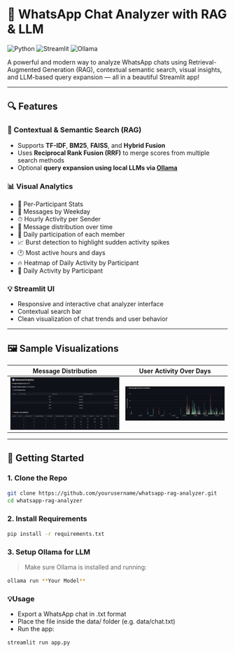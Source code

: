 # 💬 WhatsApp Chat Analyzer with RAG & LLM

![Python](https://img.shields.io/badge/Python-3.10%2B-blue.svg)
![Streamlit](https://img.shields.io/badge/Built%20with-Streamlit-ff4b4b.svg)
![Ollama](https://img.shields.io/badge/LLM-Ollama-blueviolet)

A powerful and modern way to analyze WhatsApp chats using Retrieval-Augmented Generation (RAG), contextual semantic search, visual insights, and LLM-based query expansion — all in a beautiful Streamlit app!

---

## 🔍 Features

### 🧠 Contextual & Semantic Search (RAG)
- Supports **TF-IDF**, **BM25**, **FAISS**, and **Hybrid Fusion**
- Uses **Reciprocal Rank Fusion (RRF)** to merge scores from multiple search methods
- Optional **query expansion using local LLMs via [Ollama](https://ollama.com/)**

### 📊 Visual Analytics
- 👥 Per-Participant Stats
- 📆 Messages by Weekday
- ⏱ Hourly Activity per Sender
- 📅 Message distribution over time
- 👥 Daily participation of each member
- 📈 Burst detection to highlight sudden activity spikes
- 🕐 Most active hours and days
- 🔥 Heatmap of Daily Activity by Participant
- 👤 Daily Activity by Participant

### 💡 Streamlit UI
- Responsive and interactive chat analyzer interface
- Contextual search bar
- Clean visualization of chat trends and user behavior

---

## 🖼️ Sample Visualizations

| Message Distribution | User Activity Over Days |
|----------------------|-------------------------|
| ![msg_dist](message.png) | ![user_activity](individual.png) |

---

## 🚀 Getting Started

### 1. Clone the Repo

```bash
git clone https://github.com/yourusername/whatsapp-rag-analyzer.git
cd whatsapp-rag-analyzer

```
### 2. Install Requirements

```bash
pip install -r requirements.txt
```

### 3. Setup Ollama for LLM
> Make sure Ollama is installed and running:

```bash
ollama run **Your Model**
```
### 💡Usage
- Export a WhatsApp chat in .txt format
- Place the file inside the data/ folder (e.g. data/chat.txt)
- Run the app:
```bash
streamlit run app.py
```

